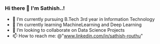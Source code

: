 ### Hi there 👋 I'm Sathish..!


- 🔭 I’m currently pursuing B.Tech 3rd year in Information Technology
- 🌱 I’m currently learning MachineLearning and Deep Learning
- 👯 I’m looking to collaborate on Data Science Projects
- 📫 How to reach me: @"www.linkedin.com/in/sathish-routhu"
